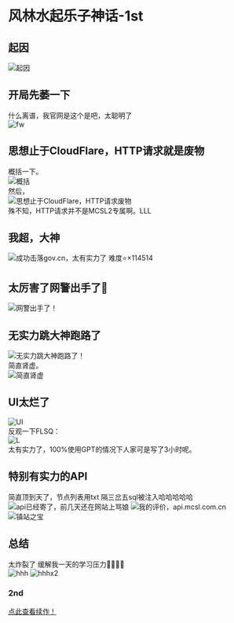 # 风林水起乐子神话-1st

## 起因  

![起因](https://img.fastmirror.net/s/2023/09/23/650ead1486051.png)

## 开局先萎一下  

什么离谱，我官网是这个是吧，太聪明了  
![fw](https://img.fastmirror.net/s/2023/09/23/650eada338145.png)  

## 思想止于CloudFlare，HTTP请求就是废物  

概括一下。  
![概括](https://img.fastmirror.net/s/2023/09/23/650eacee258a6.png)  
然后，  
![思想止于CloudFlare，HTTP请求废物](https://img.fastmirror.net/s/2023/09/23/650ea861ad20d.jpg)  
殊不知，HTTP请求并不是MCSL2专属啊。LLL  

## 我超，大神

![成功击落gov.cn，太有实力了](https://img.fastmirror.net/s/2023/11/04/65462106e1c04.png)
难度⭐×114514

## 太厉害了网警出手了👊

![网警出手了！](https://img.fastmirror.net/s/2023/11/04/6546218a2d70c.png)

## 无实力跳大神跑路了  

![无实力跳大神跑路了！](https://img.fastmirror.net/s/2023/09/23/650ea8e35f552.png)  
简直肾虚。  
![简直肾虚](https://img.fastmirror.net/s/2023/09/23/650eac9c9bdde.png)

## UI太烂了

![UI](https://img.fastmirror.net/s/2023/09/23/650ea9c928617.png)  
反观一下FLSQ：  
![L](https://img.fastmirror.net/s/2023/09/23/650eaa179f2b9.png)  
太有实力了，100%使用GPT的情况下人家可是写了3小时呢。

## 特别有实力的API

简直顶到天了，节点列表用txt
隔三岔五sql被注入哈哈哈哈哈
![api已经寄了，前几天还在网站上骂娘](https://img.fastmirror.net/s/2023/11/04/654623263c1f7.png)
![我的评价，api.mcsl.com.cn](https://img.fastmirror.net/s/2023/11/04/65462366dbc65.png)
![镇站之宝](https://img.fastmirror.net/s/2023/10/22/65353d2c08e45.gif)

## 总结  

太炸裂了 缓解我一天的学习压力🤣👉🏻🤡  
![hhh](https://img.fastmirror.net/s/2023/09/23/650eab7240eda.png)
![hhhx2](https://img.fastmirror.net/s/2023/08/02/64ca520a69c49.jpg)

### 2nd

[点此查看续作！](fuckFLSQ_2nd)
